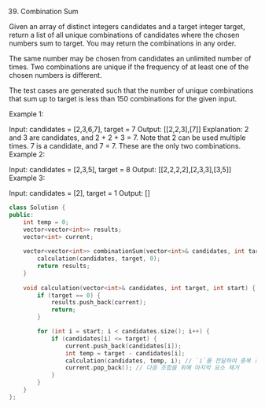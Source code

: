 39. Combination Sum

Given an array of distinct integers candidates and a target integer target, return a list of all unique combinations of candidates where the chosen numbers sum to target. You may return the combinations in any order.

The same number may be chosen from candidates an unlimited number of times. Two combinations are unique if the 
frequency
 of at least one of the chosen numbers is different.

The test cases are generated such that the number of unique combinations that sum up to target is less than 150 combinations for the given input.

 

Example 1:

Input: candidates = [2,3,6,7], target = 7
Output: [[2,2,3],[7]]
Explanation:
2 and 3 are candidates, and 2 + 2 + 3 = 7. Note that 2 can be used multiple times.
7 is a candidate, and 7 = 7.
These are the only two combinations.
Example 2:

Input: candidates = [2,3,5], target = 8
Output: [[2,2,2,2],[2,3,3],[3,5]]
Example 3:

Input: candidates = [2], target = 1
Output: []

```cpp
class Solution {
public:
    int temp = 0;
    vector<vector<int>> results;
    vector<int> current;
    
    vector<vector<int>> combinationSum(vector<int>& candidates, int target) {
        calculation(candidates, target, 0);
        return results;
    }
    
    void calculation(vector<int>& candidates, int target, int start) {
        if (target == 0) {
            results.push_back(current);
            return;
        }

        for (int i = start; i < candidates.size(); i++) {
            if (candidates[i] <= target) {
                current.push_back(candidates[i]);
                int temp = target - candidates[i];
                calculation(candidates, temp, i); // `i`를 전달하여 중복 조합을 방지
                current.pop_back(); // 다음 조합을 위해 마지막 요소 제거
            }
        }
    }
};
```